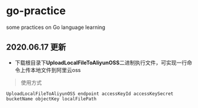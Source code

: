 # go-practice
some practices on Go language learning

## 2020.06.17 更新
- 下载根目录下**UploadLocalFileToAliyunOSS**二进制执行文件，可实现一行命令上传本地文件到阿里云oss
> 使用方式
```shell script
UploadLocalFileToAliyunOSS endpoint accessKeyId accessKeySecret bucketName objectKey localFilePath
```